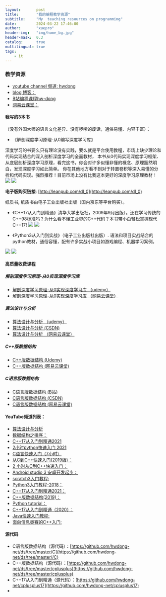 ```yaml
---
layout:       post
title:        "我的编程教学资源"
subtitle:     "My  teaching resources on programming"
date:         2024-03-22 17:46:00
author:       "xuepro"
header-img:   "img/home_bg.jpg"
header-mask:  0.3
catalog:      true
multilingual: true
tags:
    - it
---
```


### 教学资源

- [youtube channel 频道: hwdong](http://www.youtube.com/c/hwdong)
- [blog 博客：](https://hwdong-net.github.io)
- [B站编程课程hw-dong](https://space.bilibili.com/281453312)
- [网易云课堂：](https://study.163.com/provider/400000000236023/index.htm)

#### 我写的3本书

   （没有外国大师的语言文化差异、没有啰嗦的废话，通俗易懂、内容丰富）：
+ 《解剖深度学习原理-从0编写深度学习库》

深度学习的书要么只有理论没有实践，要么就是平台使用教程，市场上缺少理论和代码实现结合的深入剖析深度学习的全面教材，
本书从0代码实现深度学习框架、从底层剖析深度学习原理，看完这书，你会对许多似懂非懂的概念、原理豁然明白，发现深度学习如此简单。
你在其他地方看不到对于转置卷积等深入易懂的分析和代码实现。强烈推荐！目前市场上没有比我这本更好的深度学习原理教材！
[](https://hwdong-net.github.io/imgs/dl_0.png)
![](https://hwdong-net.github.io/imgs/dl_1.jpg)
![](https://hwdong-net.github.io/imgs/dl_2.jpg)

**电子版购买链接**: [http://leanpub.com/dl_0](http://leanpub.com/dl_0) 

纸质书, 纸质书由电子工业出版社出版（国内京东等平台购买）。

+ 《C++17从入门到精通》清华大学出版社，2009年9月出版）。还在学习传统的C++98标准吗？为什么看不懂工业界的C++代码？本书带小白轻松掌握现代C++17!
![](https://hwdong-net.github.io/imgs/c++17_0.jpg)
![](https://hwdong-net.github.io/imgs/c++17.jpg)

+ 《Python3从入门到实战》（电子工业出版社出版）. 语法和项目实战结合的python教材，通俗容懂，配有许多实战小项目如游戏编程、机器学习案例。

![](https://hwdong-net.github.io/imgs/py_1.jpg)
![](https://hwdong-net.github.io/imgs/py_2.jpg)

#### 高质量收费课程

##### 解剖深度学习原理-从0实现深度学习库
 - [解剖深度学习原理-从0实现深度学习库 （udemy）](https://udemy.com/course/dl_hwdong/?referralCode=60943453055D37DDB9A7)
 - [解剖深度学习原理-从0实现深度学习库 （网易云课堂）](https://study.163.com/course/courseMain.htm?courseId=1210746801&share=2&shareId=400000000236023)  
 
##### 算法设计与分析
 - [算法设计与分析 （udemy）](https://udemy.com/course/hwdongdda/?referralCode=83E54D9C154313393A69)
 - [算法设计与分析 (CSDN) ](http://t.csdnimg.cn/tZjRc)
 - [算法设计与分析 （网易云课堂）](https://study.163.com/course/courseMain.htm?courseId=1213159804&share=2&shareId=400000000236023)    

##### C++版数据结构
 - [C++版数据结构 (Udemy)](https://udemy.com/course/c-gxnkve/?referralCode=631859C266324D94DB28)
 - [C++版数据结构 (网易云课堂)](https://study.163.com/course/courseMain.htm?courseId=1209131812&share=2&shareId=400000000236023)

##### C语言版数据结构

- [C语言版数据结构 (B站) ](https://www.bilibili.com/cheese/play/ss14620)
- [C语言版数据结构 (CSDN) ](http://t.csdnimg.cn/AcSHG)
- [C语言版数据结构 (网易云课堂)](https://study.163.com/course/courseMain.htm?courseId=1209184840&share=2&shareId=400000000236023)   

#### YouTube频道列表：

- [算法设计与分析](https://www.youtube.com/watch?v=UT6zeJvYarQ&list=PLBijWKRKPQMJmc-lgZGBRO8gxDP7cyzjt)
- [数据结构之排序：](https://www.youtube.com/playlist?list=PLBijWKRKPQMLGZVQvDmlGmyFQgkN8vxDx)
- [C++17从入门到精通2021](https://www.youtube.com/watch?v=5g66lvmsM2I&list=PLBijWKRKPQMJMJy1EqyBMB8QlsBMMBnOW)
- [2小时python快速入门 2021](https://www.youtube.com/watch?v=0sRY_ZqLO98&list=PLBijWKRKPQMLGvISxxx2S7ap-LOYDlruH)
- [C语言快速入门（7小时）](https://www.youtube.com/playlist?list=PLBijWKRKPQMI11w6DDO6ZlfAfYkIuQYwM)
- [从C到C++快速入门(2019版)： ](https://www.youtube.com/playlist?list=PLBijWKRKPQMLrjj9yT7TWW9Bc23l-aBLx)
- [2 小时从C到C++快速入门： ](https://www.youtube.com/playlist?list=PLBijWKRKPQMIf5VxAa16muCQLnVeofvAn)
- [Android studio 3 安卓开发起步： ](https://www.youtube.com/playlist?list=PLBijWKRKPQMI0wx480pAM87wUv_EvBcNf)
- [scratch3入门教程:](https://www.youtube.com/playlist?list=PLBijWKRKPQMJC5TU-4o5Hwtm7fcPnmxI2)
- [Python3入门教程-2018： ](https://www.youtube.com/playlist?list=PLBijWKRKPQMI-leTiCp2GyltTJ8EZla5D)
- [C++17从入门到精通2021： ](https://www.youtube.com/playlist?list=PLBijWKRKPQMJMJy1EqyBMB8QlsBMMBnOW)
- [C++版数据结构(2019)： ](https://www.youtube.com/playlist?list=PLBijWKRKPQMK2_-VH5IxaHPZmav11fpJj)
- [Python tutorial： ](https://www.youtube.com/playlist?list=PLBijWKRKPQML4E7xw9jae97l6PnAc1bH0)
- [C++17从入门到精通（2020）：](https://www.youtube.com/playlist?list=PLBijWKRKPQMKB_JtUiXnKnCsM6s6qHWXG)
- [Java快速入门教程: ](https://www.youtube.com/playlist?list=PLBijWKRKPQMKhzc8jmE0swJABDTj-jSME)
- [面向信息奥赛的C++入门: ](https://www.youtube.com/playlist?list=PLBijWKRKPQML0kqsn1jgcAIyDBsOqMq_d)

 
#### 源代码

- C语言版数据结构（源代码）：[https://github.com/hwdong-net/ds/tree/master/C](https://github.com/hwdong-net/ds/tree/master//C)
- C++版数据结构（源代码）：[https://github.com/hwdong-net/ds/tree/master/cplusplus](https://github.com/hwdong-net/ds/tree/master/cplusplus)
- C++17从入门到精通（源代码）：[https://github.com/hwdong-net/cplusplus17](https://github.com/hwdong-net/cplusplus17)
- 
